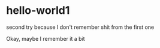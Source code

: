 # hello-world1
second try because I don't remember shit from the first one

Okay, maybe I remember it a bit
